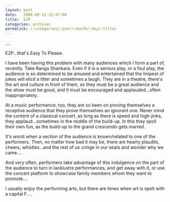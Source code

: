 ```yaml
---
layout: post
date:	2006-09-11 12:47:00
title:  E2P
categories: archives
permalink: /:categories/:year/:month/:day/:title/
---
```

....

E2P...that's Easy To Please.

I have been having this problem with many audiences which I form a part of, recently. Take Ranga Shankara. Even if it is a serious play, or a foul play, the audience is so determined to be amused and entertained that the limpest of jokes will elicit a titter and sometimes a laugh. They are in a theatre, there's the art and culture in front of them, so they must be a great audience and the&nbsp;show must be good, and it must be encouraged and applauded...often inappropriately.

At a music performance, too, they are so keen on proving themselves a receptive audience that they prove themselves an ignorant one. Never mind the content of a classical concert, as long as there is speed and high-jinks, they applaud...sometimes in the middle of the build-up. In this they spoil their own fun, as the build-up to the grand crescendo gets marred. 

It's worst when a section of the audience is known/related to one of the performers. Then, no matter how bad it may be, there are hearty plaudits, cheers, whistles...and the rest of us cringe in our seats and wonder why we came....

And very often, performers take advantage of this indulgence on the part of the audience to turn in lacklustre performances, and get away with it, or use the concert platform to showcase family members whom they want to promote....

I usually enjoy the performing arts, but there are times when art is spelt with a capital F....

